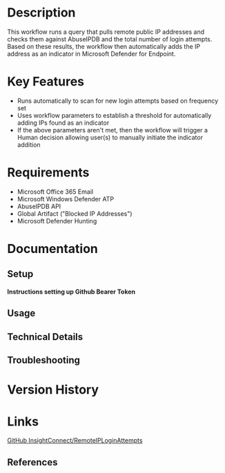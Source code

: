 # Description
This workflow runs a query that pulls remote public IP addresses and checks them against AbuseIPDB and the total number of login attempts. Based on these results, the workflow then automatically adds the IP address as an indicator in Microsoft Defender for Endpoint.

# Key Features
* Runs automatically to scan for new login attempts based on frequency set
* Uses workflow parameters to establish a threshold for automatically adding IPs found as an indicator
* If the above parameters aren't met, then the workflow will trigger a Human decision allowing user(s) to manually initiate the indicator addition

# Requirements
* Microsoft Office 365 Email
* Microsoft Windows Defender ATP
* AbuseIPDB API
* Global Artifact ("Blocked IP Addresses")
* Microsoft Defender Hunting



# Documentation

## Setup

#### Instructions setting up Github Bearer Token

## Usage

## Technical Details

## Troubleshooting

# Version History

# Links
[GitHub InsightConnect/RemoteIPLoginAttempts](https://github.com/vard2rad/SecOps/tree/main/InsightConnect/RemoteIPLoginAttempts)

## References